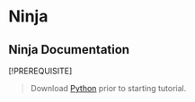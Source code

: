 # Ninja

## Ninja Documentation

[!PREREQUISITE]

> Download [Python](https://www.python.org/downloads/) prior to starting tutorial.
